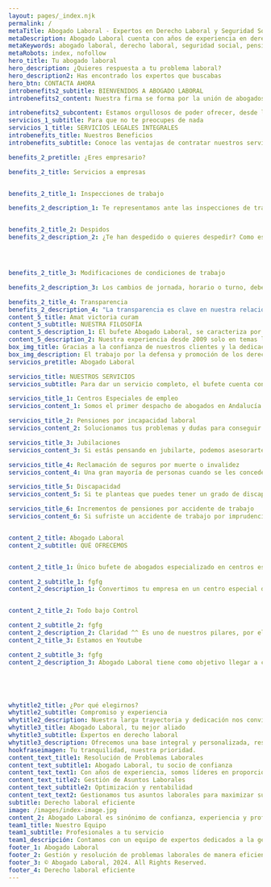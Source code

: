```yaml
---
layout: pages/_index.njk
permalink: /
metaTitle: Abogado Laboral - Expertos en Derecho Laboral y Seguridad Social
metaDescription: Abogado Laboral cuenta con años de experiencia en derecho laboral y seguridad social, ofreciendo soluciones personalizadas para empresas y particulares.
metaKeywords: abogado laboral, derecho laboral, seguridad social, pensiones, incapacidad, jubilación, despidos
metaRobots: index, nofollow
hero_title: Tu abogado laboral
hero_description: ¿Quieres respuesta a tu problema laboral?
hero_description2: Has encontrado los expertos que buscabas
hero_btn: CONTACTA AHORA
introbenefits2_subtitle: BIENVENIDOS A ABOGADO LABORAL
introbenefits2_content: Nuestra firma se forma por la unión de abogados especializados en derecho laboral, incapacidad y en centros especiales de empleo, asesorando indistintamente a empresas, particulares y asociaciones.^^ Nuestra marca se basa en que solo con el conocimiento específico de la materia pueden conseguirse la perfección profesional, por tal motivo desde el bufete se mantienen rigurosas normas de calidad, teniendo como único objetivo el éxito del procedimiento.

introbenefits2_subcontent: Estamos orgullosos de poder ofrecer, desde la experiencia que nuestra historia inspira y nuestro presente garantiza, una excelente base que asegura nuestra mayor recompensa, la confianza y satisfacción de nuestros clientes.
servicios_1_subtitle: Para que no te preocupes de nada
servicios_1_title: SERVICIOS LEGALES INTEGRALES
introbenefits_title: Nuestros Beneficios
introbenefits_subtitle: Conoce las ventajas de contratar nuestros servicios

benefits_2_pretitle: ¿Eres empresario?

benefits_2_title: Servicios a empresas


benefits_2_title_1: Inspecciones de trabajo

benefits_2_description_1: Te representamos ante las inspecciones de trabajo, así como impugnamos actas de infracción y liquidación, acompañándote en el procedimiento judicial.


benefits_2_title_2: Despidos
benefits_2_description_2: ¿Te han despedido o quieres despedir? Como especialistas en la materia te informamos de los requisitos que deben tener estos trámites y que pueden suponer tu éxito en el juzgado.




benefits_2_title_3: Modificaciones de condiciones de trabajo

benefits_2_description_3: Los cambios de jornada, horario o turno, deben realizarse según un protocolo establecido en el Estatuto de los Trabajadores, un fallo en el mismo considera nulo la medida tomada, no corras el riesgo y consúltanos.

benefits_2_title_4: Transparencia
benefits_2_description_4: "La transparencia es clave en nuestra relación profesional, detallando el servicio contratado y el precio pactado."
content_5_title: Amat victoria curam
content_5_subtitle: NUESTRA FILOSOFÍA
content_5_description_1: El bufete Abogado Laboral, se caracteriza por su especialización en el ámbito laboral y pensiones por incapacidad, prestando servicios en toda Andalucía. ^^ No podemos prometer resultados pero sí garantizamos luchar por tus intereses, también nos avala como marca de excelencia la firma de una hoja de encargo donde se detallarán los trabajos a realizar y el precio de los mismos para su seguridad jurídica.
content_5_description_2: Nuestra experiencia desde 2009 solo en temas laborales y de pensiones de incapacidad, nos avalan pudiendo realizar procedimientos allí donde se nos contrate, salvando el problema de la distancia. Nuestro compromiso es su éxito.
box_img_title: Gracias a la confianza de nuestros clientes y la dedicación de nuestros abogados, Abogado Laboral es hoy en día una entidad representativa de la excelencia en el derecho laboral.
box_img_description: El trabajo por la defensa y promoción de los derechos laborales se transforma en nuestra pasión. Con Abogado Laboral pretendemos que más que apasionarnos por nuestra labor, queremos profesionalizar esta pasión.
servicios_pretitle: Abogado Laboral

servicios_title: NUESTROS SERVICIOS
servicios_subtitle: Para dar un servicio completo, el bufete cuenta con un departamento laboral, fiscal y contable donde trabajan expertos por materias para solucionar los problemas diarios de empresas y particulares

servicios_title_1: Centros Especiales de empleo
servicios_content_1: Somos el primer despacho de abogados en Andalucía especializado íntegramente en centros especiales de empleo, tanto en la creación, gestión y asesoramiento de los mismos, así como la tramitación de todo tipo de subvenciones. Asesoramos a diferentes entidades empresariales y sociales a nivel provincial y autonómico, en temas de contrataciones de discapacitados así como en derecho laboral.

servicios_title_2: Pensiones por incapacidad laboral
servicios_content_2: Solucionamos tus problemas y dudas para conseguir cualquier pensión por incapacidad, nuestra especialización en la materia nos hace diferentes, ya sea en vía administrativa o judicial. Tenemos la respuesta para cada una de tus problemas.

servicios_title_3: Jubilaciones
servicios_content_3: Si estás pensando en jubilarte, podemos asesorarte en cómo conseguir la máxima pensión posible, deja que abogados laboralistas estudien tu caso.

servicios_title_4: Reclamación de seguros por muerte o invalidez
servicios_content_4: Una gran mayoría de personas cuando se les concede una pensión no conocen que pueden cobrar indemnizaciones de seguros o convenios que habían firmado en el pasado, si quieres aclarar tus dudas o informarte, podemos ayudarte.

servicios_title_5: Discapacidad
servicios_content_5: Si te planteas que puedes tener un grado de discapacidad, pero no conoces los medios o los sistemas de valoración, no dudes en ponerte en contacto con nosotros para aclararte.

servicios_title_6: Incrementos de pensiones por accidente de trabajo
servicios_content_6: Si sufriste un accidente de trabajo por imprudencia empresarial o falta de medida de seguridad, puedes solicitar un incremento de tu pensión desde un 30% a un 50%, incluso aunque estés en incapacidad temporal.


content_2_title: Abogado Laboral
content_2_subtitle: QUÉ OFRECEMOS


content_2_title_1: Único bufete de abogados especializado en centros especiales de empleo en Andalucía

content_2_subtitle_1: fgfg
content_2_description_1: Convertimos tu empresa en un centro especial de empleo, te orientamos y solicitamos todas las subvenciones posibles ^^ Inspecciones de trabajo Despidos Modificación sustancial de condiciones


content_2_title_2: Todo bajo Control

content_2_subtitle_2: fgfg
content_2_description_2: Claridad ^^ Es uno de nuestros pilares, por ello desde la web puedes conectarte a la extranet y ver como está tu expediente.^^ Transparencia ^^ Es clave en nuestras relación profesional, prueba de ello es la firma de una hoja de encargo, donde se detalla el servicio contratado y precio pactado para ello, sin sorpresas ni letra pequeña.
content_2_title_3: Estamos en Youtube

content_2_subtitle_3: fgfg
content_2_description_3: Abogado Laboral tiene como objetivo llegar a cuantas más personas mejor, por ello hemos creado un canal de youtube, para resolver las dudas que aparecen en el mundo laboral. Nuestra misión es que se comprenda el derecho y que llegue a todos los interesados, si quieres resolver tu duda no lo pienses y ¡Envía tu consulta!.





whytitle2_title: ¿Por qué elegirnos?
whytitle2_subtitle: Compromiso y experiencia
whytitle2_description: Nuestra larga trayectoria y dedicación nos convierten en la mejor opción para la resolución de problemas laborales.
whytitle3_title: Abogado Laboral, tu mejor aliado
whytitle3_subtitle: Expertos en derecho laboral
whytitle3_description: Ofrecemos una base integral y personalizada, respaldada por años de experiencia en el sector.
hookfraseimagen: Tu tranquilidad, nuestra prioridad.
content_text_title1: Resolución de Problemas Laborales
content_text_subtitle1: Abogado Laboral, tu socio de confianza
content_text_text1: Con años de experiencia, somos líderes en proporcionar soluciones efectivas para problemas laborales. Nuestro compromiso es ofrecer un servicio de calidad, adaptado a las necesidades de cada cliente. Nos especializamos en la gestión de pensiones, incapacidades, despidos y más, garantizando la optimización y el buen funcionamiento de tus derechos laborales.
content_text_title2: Gestión de Asuntos Laborales
content_text_subtitle2: Optimización y rentabilidad
content_text_text2: Gestionamos tus asuntos laborales para maximizar su resolución. Nuestra experiencia y conocimiento del mercado nos permiten ofrecer soluciones efectivas y personalizadas. Desde la consultoría hasta la representación legal, estamos aquí para que te olvides de los problemas y disfrutes de los beneficios.
subtitle: Derecho laboral eficiente
image: /images/index-image.jpg
content_2: Abogado Laboral es sinónimo de confianza, experiencia y profesionalidad en la gestión de asuntos laborales.
team1_title: Nuestro Equipo
team1_subtitle: Profesionales a tu servicio
team1_descripción: Contamos con un equipo de expertos dedicados a la gestión y resolución de problemas laborales. Siempre disponibles para ofrecerte el mejor servicio y garantizar la satisfacción de nuestros clientes.
footer_1: Abogado Laboral
footer_2: Gestión y resolución de problemas laborales de manera eficiente y profesional.
footer_3: © Abogado Laboral, 2024. All Rights Reserved.
footer_4: Derecho laboral eficiente
---
```

